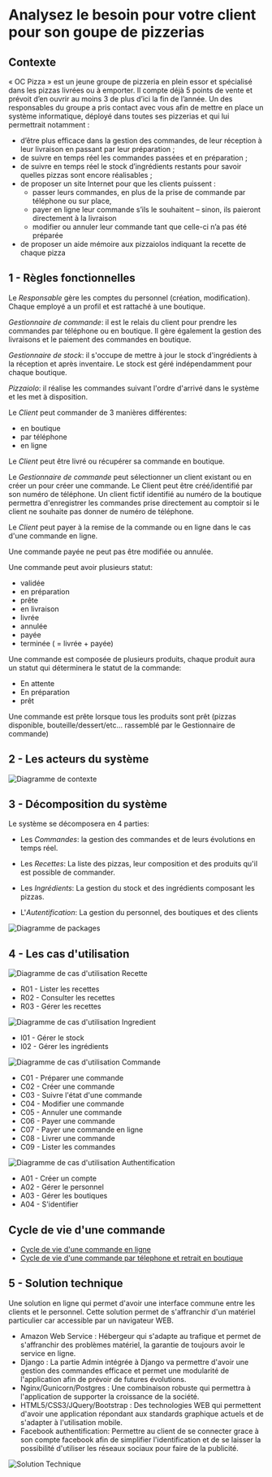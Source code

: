 # Analysez le besoin pour votre client pour son goupe de pizzerias

## Contexte

« OC Pizza » est un jeune groupe de pizzeria en plein essor et spécialisé dans les pizzas livrées ou à emporter. Il compte déjà 5 points de vente et prévoit d’en ouvrir au moins 3 de plus d’ici la fin de l’année. Un des responsables du groupe a pris contact avec vous afin de mettre en place un système informatique, déployé dans toutes ses pizzerias et qui lui permettrait notamment :

* d’être plus efficace dans la gestion des commandes, de leur réception à leur livraison en passant par leur préparation ;
* de suivre en temps réel les commandes passées et en préparation ;
* de suivre en temps réel le stock d’ingrédients restants pour savoir quelles pizzas sont encore réalisables ;
* de proposer un site Internet pour que les clients puissent :
    * passer leurs commandes, en plus de la prise de commande par téléphone ou sur place,
    * payer en ligne leur commande s’ils le souhaitent – sinon, ils paieront directement à la livraison
    * modifier ou annuler leur commande tant que celle-ci n’a pas été préparée
* de proposer un aide mémoire aux pizzaiolos indiquant la recette de chaque pizza

## 1 - Règles fonctionnelles

Le *Responsable* gère les comptes du personnel (création, modification).
Chaque employé a un profil et est rattaché à une boutique.

*Gestionnaire de commande*: il est le relais du client pour prendre les commandes par téléphone ou en boutique. Il gère également la gestion des livraisons et le paiement des commandes en boutique.

*Gestionnaire de stock*: il s'occupe de mettre à jour le stock d'ingrédients à la réception et après inventaire. Le stock est géré indépendamment pour chaque boutique.

*Pizzaiolo*: il réalise les commandes suivant l'ordre d'arrivé dans le système et les met à disposition.

Le *Client* peut commander de 3 manières différentes:
* en boutique
* par téléphone
* en ligne

Le *Client* peut être livré ou récupérer sa commande en boutique.

Le *Gestionnaire de commande* peut sélectionner un client existant ou en créer un pour créer une commande. Le Client peut être créé/identifié par son numéro de téléphone. Un client fictif identifié au numéro de la boutique permettra d'enregistrer les commandes prise directement au comptoir si le client ne souhaite pas donner de numéro de téléphone.

Le *Client* peut payer à la remise de la commande ou en ligne dans le cas d'une commande en ligne.

Une commande payée ne peut pas être modifiée ou annulée.

Une commande peut avoir plusieurs statut:
* validée
* en préparation
* prête
* en livraison
* livrée
* annulée
* payée
* terminée ( = livrée + payée)

Une commande est composée de plusieurs produits, chaque produit aura un statut qui déterminera le statut de la commande:
* En attente
* En préparation
* prêt

Une commande est prête lorsque tous les produits sont prêt (pizzas disponible, bouteille/dessert/etc... rassemblé par le Gestionnaire de commande)

## 2 - Les acteurs du système

![Diagramme de contexte](img/01_contexte.png)

## 3 - Décomposition du système

Le système se décomposera en 4 parties:

* Les *Commandes*: la gestion des commandes et de leurs évolutions en temps réel.

* Les *Recettes*: La liste des pizzas, leur composition et des produits qu'il est possible de commander.

* Les *Ingrédients*: La gestion du stock et des ingrédients composant les pizzas.

* L'*Autentification*: La gestion du personnel, des boutiques et des clients

![Diagramme de packages](img/02_packages.png)

## 4 - Les cas d'utilisation

![Diagramme de cas d'utilisation Recette](img/03_recette.png)

* R01 - Lister les recettes
* R02 - Consulter les recettes
* R03 - Gérer les recettes

![Diagramme de cas d'utilisation Ingredient](img/03_ingredient.png)

* I01 - Gérer le stock
* I02 - Gérer les ingrédients

![Diagramme de cas d'utilisation Commande](img/03_commande.png)

* C01 - Préparer une commande
* C02 - Créer une commande
* C03 - Suivre l'état d'une commande
* C04 - Modifier une commande
* C05 - Annuler une commande
* C06 - Payer une commande
* C07 - Payer une commande en ligne
* C08 - Livrer une commande
* C09 - Lister les commandes

![Diagramme de cas d'utilisation Authentification](img/03_authentification.png)

* A01 - Créer un compte
* A02 - Gérer le personnel
* A03 - Gérer les boutiques
* A04 - S'identifier

## Cycle de vie d'une commande

* [Cycle de vie d'une commande en ligne](img/04_workflow.png)
* [Cycle de vie d'une commande par télephone et retrait en boutique](img/04_workflow2.png)

## 5 - Solution technique

Une solution en ligne qui permet d'avoir une interface commune entre les clients et le personnel. Cette solution permet de s'affranchir d'un matériel particulier car accessible par un navigateur WEB.

* Amazon Web Service : Hébergeur qui s'adapte au trafique et permet de s'affranchir des problèmes matériel, la garantie de toujours avoir le service en ligne.
* Django : La partie Admin intégrée à Django va permettre d'avoir une gestion des commandes efficace et permet une modularité de l'application afin de prévoir de futures évolutions.
* Nginx/Gunicorn/Postgres : Une combinaison robuste qui permettra à l'application de supporter la croissance de la société.
* HTML5/CSS3/JQuery/Bootstrap : Des technologies WEB qui permettent d'avoir une application répondant aux standards graphique actuels et de s'adapter à l'utilisation mobile.
* Facebook authentification: Permettre au client de se connecter grace à son compte facebook afin de simplifier l'identification et de se laisser la possibilité d'utiliser les réseaux sociaux pour faire de la publicité.

![Solution Technique](img/05_DeployementDiagram.png)
